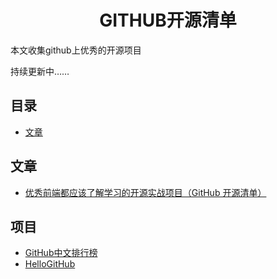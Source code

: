 <h1 align="center">GITHUB开源清单</h1>

本文收集github上优秀的开源项目

持续更新中……


## 目录

* [文章](文章.md)

## 文章
* [优秀前端都应该了解学习的开源实战项目（GitHub 开源清单）](https://zhuanlan.zhihu.com/p/69268226)

## 项目
* [GitHub中文排行榜](https://github.com/kon9chunkit/GitHub-Chinese-Top-Charts)
* [HelloGitHub](https://github.com/521xueweihan/HelloGitHub)



